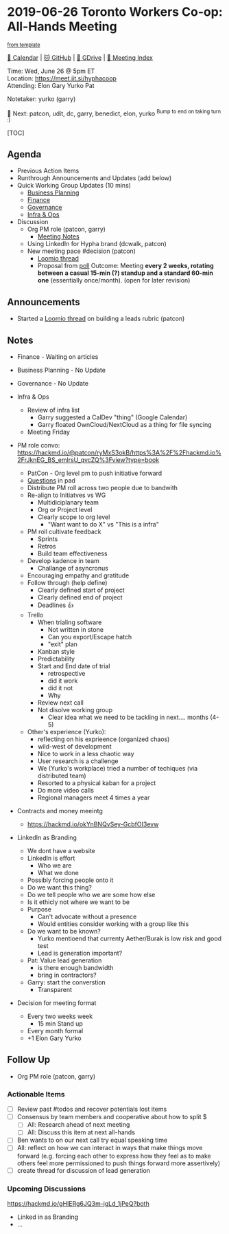 # 2019-06-26 Toronto Workers Co-op: All-Hands Meeting

<sup>[from template][template]</sup>

[:date: Calendar][cal] | [:cat: GitHub][gh] | [:open_file_folder: GDrive][gdrive] | [:notebook: Meeting Index][meetings]

Time: Wed, June 26 @ 5pm ET  
Location: https://meet.jit.si/hyphacoop  
Attending: Elon Gary Yurko Pat

Notetaker: yurko (garry)

:raising_hand: Next: patcon, udit, dc, garry, benedict, elon, yurko
<sup>Bump to end on taking turn :)</sup>

[TOC]

## Agenda

- Previous Action Items
- Runthrough Announcements and Updates (add below)
- Quick Working Group Updates (10 mins)
    - [Business Planning][biz-wg]
    - [Finance][fin-wg]
    - [Governance][gov-wg]
    - [Infra & Ops][ino-wg]
- Discussion
  - Org PM role (patcon, garry)
      - [Meeting Notes](https://hackmd.io/@patcon/ryMxS3okB/https%3A%2F%2Fhackmd.io%2FrJknEG_BS_emlrsU_qvcZQ%3Fview?type=book)
  - Using LinkedIn for Hypha brand (dcwalk, patcon)
  - New meeting pace #decision (patcon)
      - [Loomio thread](https://loomio.hypha.coop/d/1YXukDNG/revised-summer-meeting-schedule-for-all-hands-calls)
      - Proposal from [poll](https://loomio.hypha.coop/p/07lkEAOo/how-do-we-want-our-summer-meetings-to-work-) Outcome: Meeting **every 2 weeks, rotating between a casual 15-min (?) standup and a standard 60-min one** (essentially once/month). (open for later revision)

## Announcements

- Started a [Loomio thread](https://loomio.hypha.coop/d/kpo0C7am/building-rubric-for-evaluating-opportunities-and-leads) on building a leads rubric (patcon)

## Notes

- Finance - Waiting on articles
- Business Planning - No Update
- Governance - No Update
- Infra & Ops
    - Review of infra list
        - Garry suggested a CalDev "thing" (Google Calendar)
        - Garry floated OwnCloud/NextCloud as a thing for file syncing
    - Meeting Friday
- PM role convo: https://hackmd.io/@patcon/ryMxS3okB/https%3A%2F%2Fhackmd.io%2FrJknEG_BS_emlrsU_qvcZQ%3Fview?type=book
    - PatCon - Org level pm to push initiative forward
    - [Questions](https://hackmd.io/@patcon/ryMxS3okB/https%3A%2F%2Fhackmd.io%2FrJknEG_BS_emlrsU_qvcZQ%3Fview?type=book) in pad
    - Distribute PM roll across two people due to bandwith
    - Re-align to Initiatves vs WG
        - Multidiciplanary team
        - Org or Project level
        - Clearly scope to org level
            - "Want want to do X" vs "This is a infra"
    - PM roll cultivate feedback
        - Sprints
        - Retros
        - Build team effectiveness
    - Develop kadence in team
        - Challange of asyncronus
    - Encouraging empathy and gratitude
    - Follow through (help define)
        - Clearly defined start of project
        - Clearly defined end of project
        - Deadlines :thumbsup: 
    - Trello
        - When trialing software
            - Not written in stone
            - Can you export/Escape hatch 
            - "exit" plan 
        - Kanban style
        - Predictability
        - Start and End date of trial 
            - retrospective
            - did it work
            - did it not
            - Why
        - Review next call
        - Not disolve working group 
            - Clear idea what we need to be tackling in next.... months  (4-5)
    - Other's experience (Yurko):
        - reflecting on his exprieence (organized chaos)
        - wild-west of development
        - Nice to work in a less chaotic way
        - User research is a challenge
        - We (Yurko's workplace) tried a number of techiques (via distributed team)
        - Resorted to a physical kaban for a project
        - Do more video calls
        - Regional managers meet 4 times a year

- Contracts and money meeintg 
    - https://hackmd.io/okYnBNQvSey-GcbfOI3evw

- LinkedIn as Branding
    - We dont have a website
    - LinkedIn is effort
        - Who we are
        - What we done
    - Possibly forcing people onto it
    - Do we want this thing?
    - Do we tell people who we are some how else
    - Is it ethicly not where we want to be
    - Purpose
        -  Can't advocate without a presence
        -  Would entities consider working with a group like this
    -  Do we want to be known?
        -  Yurko mentioend that currenty Aether/Burak is low risk and good test
        -  Lead is generation important?
    -  Pat: Value lead generation
        -  is there enough bandwidth
        -  bring in contractors?
    -  Garry: start the converstion
        -  Transparent

- Decision for meeting format 
    - Every two weeks week
        - 15 min Stand up
    - Every month formal
    - +1 Elon Gary Yurko
    
## Follow Up


- Org PM role (patcon, garry)


### Actionable Items
- [ ] Review past #todos and recover potentials lost items
- [ ] Consensus by team members and cooperative about how to split $
    - [ ] All: Research ahead of next meeting
    - [ ] All: Discuss this item at next all-hands
- [ ] Ben wants to on our next call try equal speaking time
- [ ] All: reflect on how we can interact in ways that make things move forward (e.g. forcing each other to express how they feel as to make others feel more permissioned to push things forward more assertively)
- [ ] create thread for discussion of lead generation

### Upcoming Discussions
https://hackmd.io/gHIERg6JQ3m-igLd_1jPeQ?both

- Linked in as Branding
- ...

<!-- Links -->
[template]: https://link.hypha.coop/template
[meetings]: https://link.hypha.coop/meetings
[cal]: https://calendar.google.com/calendar/embed?src=s2224p8sptnujs736vplf9anjo%40group.calendar.google.com&ctz=America%2FToronto
[gh]: https://github.com/hyphacoop/organizing
[gdrive]: https://drive.google.com/drive/u/0/folders/14KYnYwOEK3InYZ3jCn-Gtf5q430sE9oc
[biz-wg]: https://loomio.hypha.coop/g/ojZI2bPl/working-groups-business-planning
[fin-wg]: https://loomio.hypha.coop/g/sRPwaorg/working-groups-finance
[gov-wg]: https://loomio.hypha.coop/g/BaAj6dQn/working-groups-governance-by-laws-incorporation-articles-gm-
[ino-wg]: https://loomio.hypha.coop/g/KvARWad7/working-groups-infrastructure-and-operations
